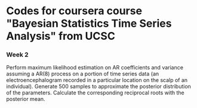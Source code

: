 # Codes for coursera course "Bayesian Statistics Time Series Analysis" from UCSC

### Week 2
Perform maximum likelihood estimation on AR coefficients and variance assuming a AR(8) process on a portion of time series data (an electroencephalogram 
recorded in a particular location on the scalp of an individual). Generate 500 samples to approximate the posterior distribution of the parameters. Calculate 
the corresponding reciprocal roots with the posterior mean.
